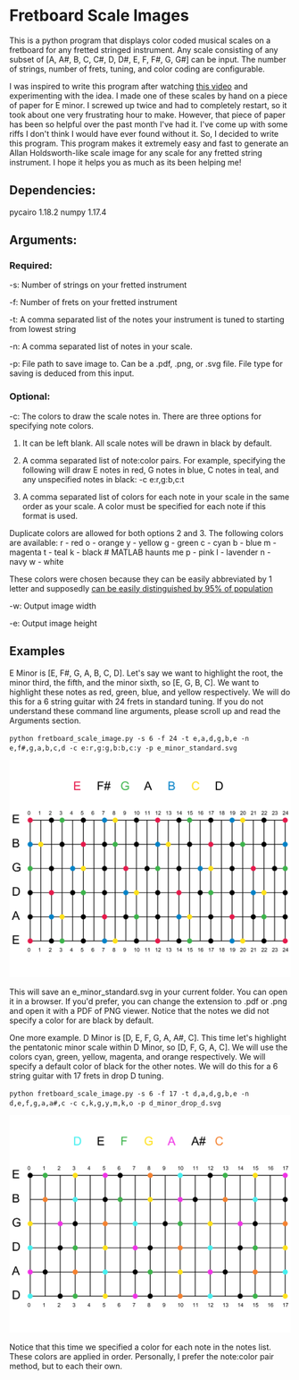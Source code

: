 # Fretboard Scale Images

This is a python program that displays color coded musical scales on a fretboard for any fretted stringed instrument. Any scale consisting of any subset of [A, A#, B, C, C#, D, D#, E, F, F#, G, G#] can be input. The number of strings, number of frets, tuning, and color coding are configurable.

I was inspired to write this program after watching [this video](https://www.youtube.com/watch?v=wts2Mw6Nb5s) and experimenting with the idea. I made one of these scales by hand on a piece of paper for E minor. I screwed up twice and had to completely restart, so it took about one very frustrating hour to make. However, that piece of paper has been so helpful over the past month I've had it. I've come up with some riffs I don't think I would have ever found without it. So, I decided to write this program. This program makes it extremely easy and fast to generate an Allan Holdsworth-like scale image for any scale for any fretted string instrument. I hope it helps you as much as its been helping me!

## Dependencies:

pycairo 1.18.2
numpy 1.17.4

## Arguments:

### Required:

-s: Number of strings on your fretted instrument

-f: Number of frets on your fretted instrument

-t: A comma separated list of the notes your instrument is tuned to starting from lowest string

-n: A comma separated list of notes in your scale. 

-p: File path to save image to. Can be a .pdf, .png, or .svg file. File type for saving is deduced from this input.

### Optional:

-c: The colors to draw the scale notes in. There are three options for specifying note colors.
                            
1) It can be left blank. All scale notes will be drawn in black by default.
                            
2) A comma separated list of note:color pairs. For example, specifying the following will draw E notes in red, G notes in blue, C notes in teal, and any unspecified notes in black:
    -c e:r,g:b,c:t
                            
3) A comma separated list of colors for each note in your scale in the same order as your scale. A color must be specified for each note if this format is used. 

Duplicate colors are allowed for both options 2 and 3. The following colors are available:
    r - red
    o - orange
    y - yellow
    g - green
    c - cyan
    b - blue
    m - magenta
    t - teal
    k - black # MATLAB haunts me
    p - pink
    l - lavender
    n - navy
    w - white

These colors were chosen because they can be easily abbreviated by 1 letter and supposedly [can be easily distinguished by 95% of population](https://sashat.me/2017/01/11/list-of-20-simple-distinct-colors/)
    
-w: Output image width

-e: Output image height

## Examples

E Minor is [E, F#, G, A, B, C, D]. Let's say we want to highlight the root, the minor third, the fifth, and the minor sixth, so [E, G, B, C]. We want to highlight these notes as red, green, blue, and yellow respectively. We will do this for a 6 string guitar with 24 frets in standard tuning. If you do not understand these command line arguments, please scroll up and read the Arguments section.

`python fretboard_scale_image.py -s 6 -f 24 -t e,a,d,g,b,e -n e,f#,g,a,b,c,d -c e:r,g:g,b:b,c:y -p e_minor_standard.svg`

![E Minor Example Image](./docs/e_minor_standard.svg)

This will save an e_minor_standard.svg in your current folder. You can open it in a browser. If you'd prefer, you can change the extension to .pdf or .png and open it with a PDF of PNG viewer. Notice that the notes we did not specify a color for are black by default.

One more example. D Minor is [D, E, F, G, A, A#, C]. This time let's highlight the pentatonic minor scale within D Minor, so [D, F, G, A, C]. We will use the colors cyan, green, yellow, magenta, and orange respectively. We will specify a default color of black for the other notes. We will do this for a 6 string guitar with 17 frets in drop D tuning.

`python fretboard_scale_image.py -s 6 -f 17 -t d,a,d,g,b,e -n d,e,f,g,a,a#,c -c c,k,g,y,m,k,o -p d_minor_drop_d.svg`

![D Minor Example Image](./docs/d_minor_drop_d.svg)

Notice that this time we specified a color for each note in the notes list. These colors are applied in order. Personally, I prefer the note:color pair method, but to each their own. 



